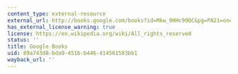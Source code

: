 ```yaml
---
content_type: external-resource
external_url: http://books.google.com/books?id=Mkw_9HHc9OQC&pg=PA21=onepage
has_external_license_warning: true
license: https://en.wikipedia.org/wiki/All_rights_reserved
status: ''
title: Google Books
uid: 89a743d8-bda9-451b-b446-d14561583bb1
wayback_url: ''
---
```

